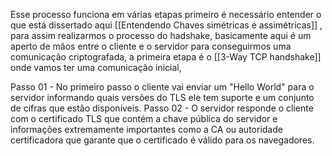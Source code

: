 Esse processo funciona em várias etapas primeiro é necessário entender o que está dissertado aqui [[Entendendo Chaves simétricas e assimétricas]] , para assim realizarmos o processo do hadshake, basicamente aqui é um aperto de mãos entre o cliente e o  servidor para conseguirmos uma comunicação criptografada, a primeira etapa é o [[3-Way TCP handshake]] onde vamos ter uma comunicação inicial, 


Passo 01 - No primeiro passo o cliente vai enviar um "Hello World" para o servidor informando quais versões do TLS ele tem suporte e um conjunto de cifras que estão disponíveis.
Passo 02 - O servidor responde o cliente com o certificado TLS que contém a chave pública do servidor e informações extremamente importantes como a CA ou autoridade certificadora que garante que o certificado é válido para os navegadores. 
